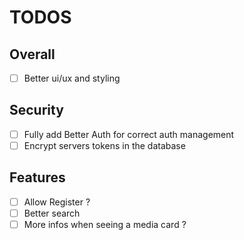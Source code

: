 # TODOS

## Overall

- [ ] Better ui/ux and styling

## Security

- [ ] Fully add Better Auth for correct auth management
- [ ] Encrypt servers tokens in the database

## Features

- [ ] Allow Register ?
- [ ] Better search
- [ ] More infos when seeing a media card ?
